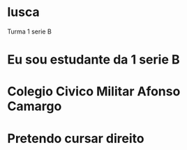 # lusca
Turma 1 serie B
# Eu sou estudante da 1 serie B 
# Colegio Civico Militar Afonso Camargo 
# Pretendo  cursar direito
